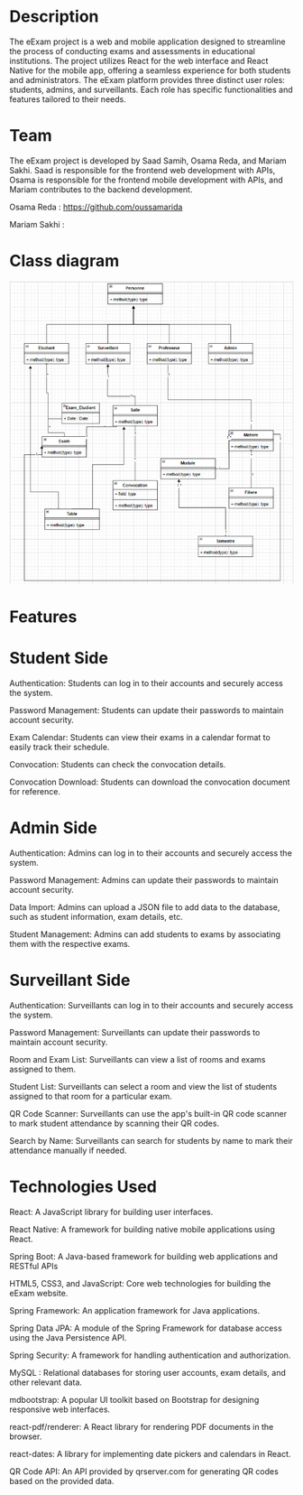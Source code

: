 # Description
The eExam project is a web and mobile application designed to streamline the process of conducting exams and assessments in educational institutions. The project utilizes React for the web interface and React Native for the mobile app, offering a seamless experience for both students and administrators.
The eExam platform provides three distinct user roles: students, admins, and surveillants. Each role has specific functionalities and features tailored to their needs.

# Team
The eExam project is developed by Saad Samih, Osama Reda, and Mariam Sakhi. Saad is responsible for the frontend web development with APIs, Osama is responsible for the frontend mobile development with APIs, and Mariam contributes to the backend development.

Osama Reda   : https://github.com/oussamarida

Mariam Sakhi :
   
# Class diagram   

![alt text](./Class.png)
   
# Features
# Student Side
Authentication: Students can log in to their accounts and securely access the system.

Password Management: Students can update their passwords to maintain account security.

Exam Calendar: Students can view their exams in a calendar format to easily track their schedule.

Convocation: Students can check the convocation details.

Convocation Download: Students can download the convocation document for reference.

# Admin Side
Authentication: Admins can log in to their accounts and securely access the system.

Password Management: Admins can update their passwords to maintain account security.

Data Import: Admins can upload a JSON file to add data to the database, such as student information, exam details, etc.

Student Management: Admins can add students to exams by associating them with the respective exams.

# Surveillant Side
Authentication: Surveillants can log in to their accounts and securely access the system.

Password Management: Surveillants can update their passwords to maintain account security.

Room and Exam List: Surveillants can view a list of rooms and exams assigned to them.

Student List: Surveillants can select a room and view the list of students assigned to that room for a particular exam.

QR Code Scanner: Surveillants can use the app's built-in QR code scanner to mark student attendance by scanning their QR codes.

Search by Name: Surveillants can search for students by name to mark their attendance manually if needed.

# Technologies Used
React: A JavaScript library for building user interfaces.

React Native: A framework for building native mobile applications using React.

Spring Boot: A Java-based framework for building web applications and RESTful APIs

HTML5, CSS3, and JavaScript: Core web technologies for building the eExam website.

Spring Framework: An application framework for Java applications.

Spring Data JPA: A module of the Spring Framework for database access using the Java Persistence API.

Spring Security: A framework for handling authentication and authorization.

MySQL : Relational databases for storing user accounts, exam details, and other relevant data.

mdbootstrap: A popular UI toolkit based on Bootstrap for designing responsive web interfaces.

react-pdf/renderer: A React library for rendering PDF documents in the browser.

react-dates: A library for implementing date pickers and calendars in React.

QR Code API: An API provided by qrserver.com for generating QR codes based on the provided data.
